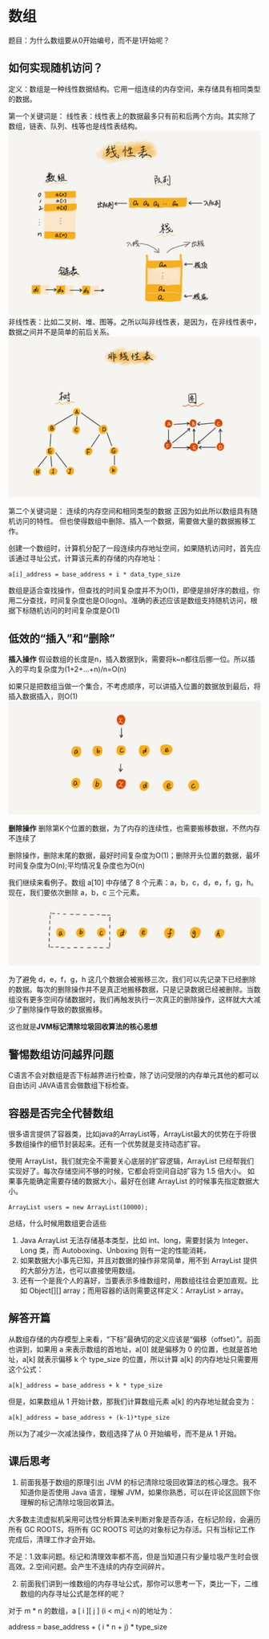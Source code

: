 # 数组
题目：为什么数组要从0开始编号，而不是1开始呢？

## 如何实现随机访问？
定义：数组是一种线性数据结构。它用一组连续的内存空间，来存储具有相同类型的数据。

第一个关键词是：
线性表：线性表上的数据最多只有前和后两个方向。其实除了数组，链表、队列、栈等也是线性表结构。
![线性表](img/线性表.jpg)
非线性表：比如二叉树、堆、图等。之所以叫非线性表，是因为，在非线性表中，数据之间并不是简单的前后关系。
![非线性表](img/非线性表.jpg)

第二个关键词是：
连续的内存空间和相同类型的数据
正因为如此所以数组具有随机访问的特性。
但也使得数组中删除、插入一个数据，需要做大量的数据搬移工作。

创建一个数组时，计算机分配了一段连续内存地址空间，如果随机访问时，首先应该通过寻址公式，计算该元素的存储的内存地址：

    a[i]_address = base_address + i * data_type_size

数组是适合查找操作，但查找的时间复杂度并不为O(1)，即便是排好序的数组，你用二分查找，时间复杂度也是O(logn)。准确的表述应该是数组支持随机访问，根据下标随机访问的时间复杂度是O(1)

## 低效的“插入”和“删除”
**插入操作**
假设数组的长度是n，插入数据到k，需要将k~n都往后挪一位。所以插入的平均复杂度为(1+2+...+n)/n=O(n)

如果只是把数组当做一个集合，不考虑顺序，可以讲插入位置的数据放到最后，将插入数据插入，则O(1)
![数组作为集合](img/数组作为集合.jpg)

**删除操作**
删除第K个位置的数据，为了内存的连续性，也需要搬移数据，不然内存不连续了

删除操作，删除末尾的数据，最好时间复杂度为O(1)；删除开头位置的数据，最坏时间复杂度为O(n);平均情况复杂度也为O(n)

我们继续来看例子。数组 a[10] 中存储了 8 个元素：a，b，c，d，e，f，g，h。现在，我们要依次删除 a，b，c 三个元素。
![删除数据](img/删除数据.jpg)

为了避免 d，e，f，g，h 这几个数据会被搬移三次，我们可以先记录下已经删除的数据。每次的删除操作并不是真正地搬移数据，只是记录数据已经被删除。当数组没有更多空间存储数据时，我们再触发执行一次真正的删除操作，这样就大大减少了删除操作导致的数据搬移。

这也就是**JVM标记清除垃圾回收算法的核心思想**

## 警惕数组访问越界问题

C语言不会对数组是否下标越界进行检查，除了访问受限的内存单元其他的都可以自由访问
JAVA语言会做数组下标检查。

## 容器是否完全代替数组
很多语言提供了容器类，比如java的ArrayList等，ArrayList最大的优势在于将很多数组操作的细节封装起来。还有一个优势就是支持动态扩容。

使用 ArrayList，我们就完全不需要关心底层的扩容逻辑，ArrayList 已经帮我们实现好了。每次存储空间不够的时候，它都会将空间自动扩容为 1.5 倍大小。
如果事先能确定需要存储的数据大小，最好在创建 ArrayList 的时候事先指定数据大小。

    ArrayList users = new ArrayList(10000);

总结，什么时候用数组更合适些
1. Java ArrayList 无法存储基本类型，比如 int、long，需要封装为 Integer、Long 类，而 Autoboxing、Unboxing 则有一定的性能消耗，
2. 如果数据大小事先已知，并且对数据的操作非常简单，用不到 ArrayList 提供的大部分方法，也可以直接使用数组。
3. 还有一个是我个人的喜好，当要表示多维数组时，用数组往往会更加直观。比如 Object[][] array；而用容器的话则需要这样定义：ArrayList > array。

## 解答开篇
从数组存储的内存模型上来看，“下标”最确切的定义应该是“偏移（offset）”。前面也讲到，如果用 a 来表示数组的首地址，a[0] 就是偏移为 0 的位置，也就是首地址，a[k] 就表示偏移 k 个 type_size 的位置，所以计算 a[k] 的内存地址只需要用这个公式：

    a[k]_address = base_address + k * type_size

但是，如果数组从 1 开始计数，那我们计算数组元素 a[k] 的内存地址就会变为：

    a[k]_address = base_address + (k-1)*type_size

所以为了减少一次减法操作，数组选择了从 0 开始编号，而不是从 1 开始。

## 课后思考
1. 前面我基于数组的原理引出 JVM 的标记清除垃圾回收算法的核心理念。我不知道你是否使用 Java 语言，理解 JVM，如果你熟悉，可以在评论区回顾下你理解的标记清除垃圾回收算法。

大多数主流虚拟机采用可达性分析算法来判断对象是否存活，在标记阶段，会遍历所有 GC ROOTS，将所有 GC ROOTS 可达的对象标记为存活。只有当标记工作完成后，清理工作才会开始。

不足：1.效率问题。标记和清理效率都不高，但是当知道只有少量垃圾产生时会很高效。2.空间问题。会产生不连续的内存空间碎片。

2. 前面我们讲到一维数组的内存寻址公式，那你可以思考一下，类比一下，二维数组的内存寻址公式是怎样的呢？

对于 m * n 的数组，a [ i ][ j ] (i < m,j < n)的地址为：

address = base_address + ( i * n + j) * type_size